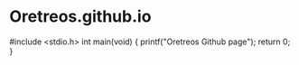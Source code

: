 # Oretreos.github.io
#include <stdio.h>
int main(void)
{
  printf("Oretreos Github page");
  return 0;
}
